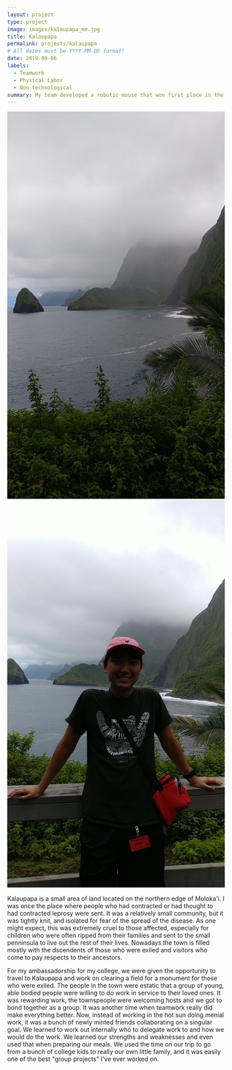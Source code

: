 ```yaml
---
layout: project
type: project
image: images/kalaupapa_me.jpg
title: Kalaupapa
permalink: projects/kalaupapa
# All dates must be YYYY-MM-DD format!
date: 2019-09-06
labels:
  - Teamwork
  - Physical Labor
  - Non-technological
summary: My team developed a robotic mouse that won first place in the 2015 UH Micromouse competition.
---
```


<div class="ui small rounded images">
  <img class="ui image" src="../images/kalaupapa_me.jpg">
  <img class="ui image" src="../images/kalaupapa_ridge.jpg">
</div>

Kalaupapa is a small area of land located on the northern edge of Moloka'i. I was once the place where people who had contracted or had thought to had contracted leprosy were sent. It was a relatively small community, but it was tightly knit, and isolated for fear of the spread of the disease. As one might expect, this was extremely cruel to those affected, especially for children who were often ripped from their families and sent to the small penninsula to live out the rest of their lives. Nowadays the town is filled mostly with the dscendents of those who were exiled and visitors who come to pay respects to their ancestors.

For my ambassadorship for my college, we were given the opportunity to travel to Kalaupapa and work on clearing a field for a monument for those who were exiled. The people in the town were estatic that a group of young, able bodied people were willing to do work in service to their loved ones. It was rewarding work, the townspeople were welcoming hosts and we got to bond together as a group. It was another time when teamwork really did make everything better. Now, instead of working in the hot sun doing menial work, it was a bunch of newly minted friends collaborating on a singular goal. We learned to work out internally who to delegate work to and how we would do the work. We learned our strengths and weaknesses and even used that when preparing our meals. We used the time on our trip to go from a bunch of college kids to really our own little family, and it was easily one of the best "group projects" I've ever worked on.
 

